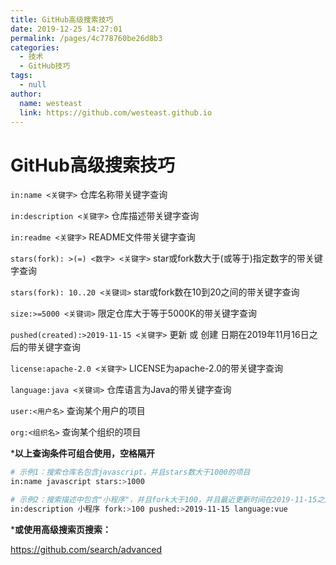 ```yaml
---
title: GitHub高级搜索技巧
date: 2019-12-25 14:27:01
permalink: /pages/4c778760be26d8b3
categories: 
  - 技术
  - GitHub技巧
tags: 
  - null
author: 
  name: westeast
  link: https://github.com/westeast.github.io
---
```

# GitHub高级搜索技巧	

`in:name <关键字>`
 仓库名称带关键字查询

`in:description <关键字>`
 仓库描述带关键字查询

`in:readme <关键字>`
 README文件带关键字查询


<!-- more -->


`stars(fork): >(=) <数字> <关键字>`
 star或fork数大于(或等于)指定数字的带关键字查询

`stars(fork): 10..20 <关键词>`
 star或fork数在10到20之间的带关键字查询



`size:>=5000 <关键词>`
 限定仓库大于等于5000K的带关键字查询

`pushed(created):>2019-11-15 <关键字>`
 更新 或 创建 日期在2019年11月16日之后的带关键字查询

`license:apache-2.0 <关键字>`
 LICENSE为apache-2.0的带关键字查询

`language:java <关键词>`
 仓库语言为Java的带关键字查询



`user:<用户名>`
 查询某个用户的项目

`org:<组织名>`
 查询某个组织的项目

***以上查询条件可组合使用，空格隔开**

```sh
# 示例1：搜索仓库名包含javascript，并且stars数大于1000的项目
in:name javascript stars:>1000

# 示例2：搜索描述中包含"小程序"，并且fork大于100，并且最近更新时间在2019-11-15之后的，并且使用开发语言为vue的项目
in:description 小程序 fork:>100 pushed:>2019-11-15 language:vue
```



***或使用高级搜索页搜索：**

<https://github.com/search/advanced>